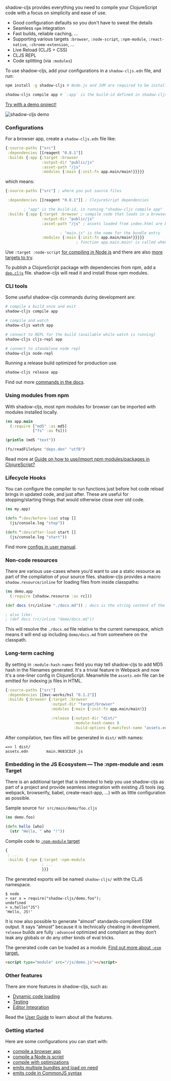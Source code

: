 
shadow-cljs provides everything you need to compile your ClojureScript code with a focus on simplicity and ease of use.

* Good configuration defaults so you don't have to sweat the details
* Seamless `npm` integration
* Fast builds, reliable caching, ...
* Supporting various targets `:browser`, `:node-script`, `:npm-module`, `:react-native`, `:chrome-extension`, ...
* Live Reload (CLJS + CSS)
* CLJS REPL
* Code splitting (via `:modules`)

To use shadow-cljs, add your configurations in a `shadow-cljs.edn` file, and run:

```bash
npm install -g shadow-cljs # Node.js and JVM are required to be installed

shadow-cljs compile app # `:app` is the build-id defined in shadow-cljs.edn
```

[Try with a demo project!](https://github.com/minimal-xyz/minimal-shadow-cljs-browser)

![shadow-cljs demo](./entry/shadow-cljs-demo.png)

### Configurations

For a browser app, create a `shadow-cljs.edn` file like:

```clojure
{:source-paths ["src"]
 :dependencies [[reagent "0.8.1"]]
 :builds {:app {:target :browser
                :output-dir "public/js"
                :asset-path "/js"
                :modules {:main {:init-fn app.main/main!}}}}}
```

which means:

```clojure
{:source-paths ["src"] ; where you put source files

 :dependencies [[reagent "0.8.1"]] ; ClojureScript dependencies

        ; "app" is the build-id, in running "shadow-cljs compile app"
 :builds {:app {:target :browser ; compile code that loads in a browser
                :output-dir "public/js"
                :asset-path "/js" ; assets loaded from index.html are based on path "/js"

                        ; "main.js" is the name for the bundle entry
                :modules {:main {:init-fn app.main/main!}}}}}
                               ; function app.main.main! is called when page loads
```

Use `:target :node-script` [for compiling in Node.js](https://github.com/minimal-xyz/minimal-shadow-cljs-nodejs) and there are also [more targets to try](https://shadow-cljs.github.io/docs/UsersGuide.html#_build_target).

To publish a ClojureScript package with dependencies from npm, add a [`dep.cljs`](https://shadow-cljs.github.io/docs/UsersGuide.html#publish-deps-cljs) file. shadow-cljs will read it and install those npm modules.

### CLI tools

Some useful shadow-cljs commands during development are:

```bash
# compile a build once and exit
shadow-cljs compile app

# compile and watch
shadow-cljs watch app

# connect to REPL for the build (available while watch is running)
shadow-cljs cljs-repl app

# connect to standalone node repl
shadow-cljs node-repl
```

Running a release build optimized for production use.

```bash
shadow-cljs release app
```

Find out more [commands in the docs](https://shadow-cljs.github.io/docs/UsersGuide.html#_command_line).

### Using modules from npm

With shadow-cljs, most npm modules for browser can be imported with modules installed locally.

```clojure
(ns app.main
  (:require ["md5" :as md5]
            ["fs" :as fs]))

(println (md5 "text"))

(fs/readFileSync "deps.den" "utf8")
```

Read more at [Guide on how to use/import npm modules/packages in ClojureScript?](https://clojureverse.org/t/guide-on-how-to-use-import-npm-modules-packages-in-clojurescript/2298)

### Lifecycle Hooks

You can configure the compiler to run functions just before hot code reload brings in updated code, and just after. These are useful for stopping/starting things that would otherwise close over old code.

```clojure
(ns my.app)

(defn ^:dev/before-load stop []
  (js/console.log "stop"))

(defn ^:dev/after-load start []
  (js/console.log "start"))
```

Find more [configs in user manual](https://shadow-cljs.github.io/docs/UsersGuide.html#_lifecycle_hooks).

### Non-code resources

There are various use-cases where you’d want to use a static resource as part of the compilation of your source files. shadow-cljs provides a macro `shadow.resource/inline` for loading files from inside classpaths:

```clojure
(ns demo.app
  (:require [shadow.resource :as rc]))

(def docs (rc/inline "./docs.md")) ; docs is the string content of the file

; also like:
; (def docs (rc/inline "demo/docs.md"))
```

This will resolve the `./docs.md` file relative to the current namespace, which means it will end up including `demo/docs.md` from somewhere on the classpath.

### Long-term caching

By setting in `:module-hash-names` field you may tell shadow-cljs to add MD5 hash in the filenames generated. It's a trivial feature in Webpack and now it's a one-liner config in ClojureScript. Meanwhile the `assets.edn` file can be emitted for indexing js files in HTML.

```clojure
{:source-paths ["src"]
 :dependencies [[mvc-works/hsl "0.1.2"]]
 :builds {:browser {:target :browser
                    :output-dir "target/browser"
                    :modules {:main {:init-fn app.main/main!}}

                    :release {:output-dir "dist/"
                              :module-hash-names 8
                              :build-options {:manifest-name "assets.edn"}}}}}
```

After compilation, two files will be generated in `dist/` with names:

```
=>> l dist/
assets.edn        main.9683CD2F.js
```

### Embedding in the JS Ecosystem — The :npm-module and :esm Target

There is an additional target that is intended to help you use shadow-cljs as part of a project and provide seamless integration with existing JS tools (eg. webpack, browserify, babel, create-react-app, …​) with as little configuration as possible.

Sample source `for src/main/demo/foo.cljs`

```clojure
(ns demo.foo)

(defn hello [who]
  (str "Hello, " who "!"))
```

Compile code to [`:npm-module` target](https://shadow-cljs.github.io/docs/UsersGuide.html#target-npm-module)

```clojure
{
 ; ...
 :builds {:npm {:target :npm-module
                ; ...
                }}}
```

The generated exports will be named `shadow-cljs/` with the CLJS namespace.

```
$ node
> var x = require("shadow-cljs/demo.foo");
undefined
> x.hello("JS")
'Hello, JS!'
```

It is now also possible to generate “almost” standards-complient ESM output. It says “almost” because it is technically cheating in development. `release` builds are fully `:advanced` optimized and compliant as they don’t leak any globals or do any other kinds of eval tricks.

The generated code can be loaded as a module. [Find out more about `:esm` target.](https://clojureverse.org/t/generating-es-modules-browser-deno/6116)

```html
<script type="module" src="/js/demo.js"></script>
```

### Other features

There are more features in shadow-cljs, such as:

* [Dynamic code loading](https://shadow-cljs.github.io/docs/UsersGuide.html#_loading_code_dynamically)
* [Testing](https://shadow-cljs.github.io/docs/UsersGuide.html#_testing)
* [Editor Integration](https://shadow-cljs.github.io/docs/UsersGuide.html#_editor_integration)

Read the [User Guide](https://shadow-cljs.github.io/docs/UsersGuide.html) to learn about all the features.

### Getting started

Here are some configurations you can start with:

* [compile a browser app](https://github.com/minimal-xyz/minimal-shadow-cljs-browser/blob/master/shadow-cljs.edn#L6)
* [compile a Node.js script](https://github.com/minimal-xyz/minimal-shadow-cljs-nodejs/blob/master/shadow-cljs.edn#L4)
* [compile with optimizations](https://github.com/minimal-xyz/minimal-shadow-cljs-release/blob/master/package.json#L12)
* [emits multiple bundles and load on need](https://github.com/minimal-xyz/minimal-shadow-cljs-loader/blob/master/shadow-cljs.edn#L8-L10)
* [emits code in CommonJS syntax](https://github.com/minimal-xyz/minimal-shadow-cljs-commonjs/blob/master/shadow-cljs.edn#L3)
